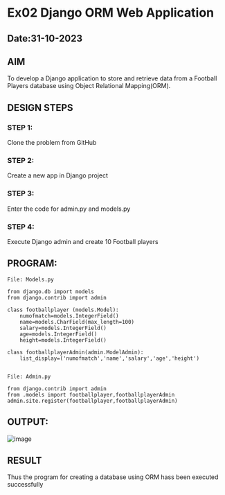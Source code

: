 # Ex02 Django ORM Web Application
## Date:31-10-2023

## AIM
To develop a Django application to store and retrieve data from a Football Players database using Object Relational Mapping(ORM).




## DESIGN STEPS

### STEP 1:
Clone the problem from GitHub

### STEP 2:
Create a new app in Django project

### STEP 3:
Enter the code for admin.py and models.py

### STEP 4:
Execute Django admin and create 10 Football players

## PROGRAM:
```
File: Models.py

from django.db import models
from django.contrib import admin

class footballplayer (models.Model):
    numofmatch=models.IntegerField()
    name=models.CharField(max_length=100)
    salary=models.IntegerField()
    age=models.IntegerField()
    height=models.IntegerField()

class footballplayerAdmin(admin.ModelAdmin):
    list_display=('numofmatch','name','salary','age','height')


File: Admin.py

from django.contrib import admin
from .models import footballplayer,footballplayerAdmin
admin.site.register(footballplayer,footballplayerAdmin)

```

## OUTPUT:
![image](https://github.com/Ragu-123/ORM/assets/113915622/ee2181bc-de05-49c1-bf65-c4777344f4de)





## RESULT
Thus the program for creating a database using ORM hass been executed successfully
